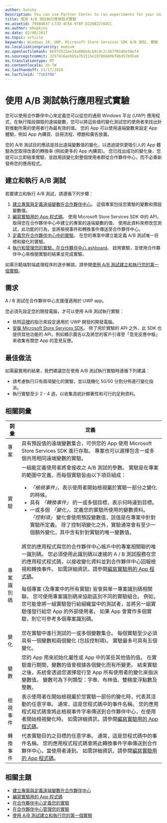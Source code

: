 ```yaml
---
author: Xansky
Description: You can use Partner Center to run experiments for your Universal Windows Platform (UWP) apps with A/B testing.
title: 使用 A/B 測試執行應用程式實驗
ms.assetid: 790B4B37-C72D-4CEA-97AF-D226B2216DCC
ms.author: mhopkins
ms.date: 02/08/2017
ms.topic: article
keywords: Windows 10, UWP, Microsoft Store Services SDK A/B 測試, 實驗
ms.localizationpriority: medium
ms.openlocfilehash: 6697d522ee14a00bb8cb9c0c2c367f01d6e50ef4
ms.sourcegitcommit: 3257416aebb5a7b1515e107866806f8bd57845a8
ms.translationtype: MT
ms.contentlocale: zh-TW
ms.lasthandoff: 11/17/2018
ms.locfileid: "7165706"
---
```

# <a name="run-app-experiments-with-ab-testing"></a>使用 A/B 測試執行應用程式實驗

您可以使用合作夥伴中心來定義您可以從您的通用 Windows 平台 (UWP) 應用程式，在執行階段擷取的遠端變數，您可以將這些值的變化測試您的使用者來找出針對推動所需的使用者行為最有效的值。 您的 App 可以使用遠端變數來設定 App 體驗，例如 App 內購買、註冊流程、標題和廣告放置。

您的 A/B 測試目的應該是找出遠端變數值的變化，以透過提供更吸引人的 App 體驗為您取得改善的轉換率 (例如更多的 App 內購買)。 您已找出成功的變化後，您就可以立即結束實驗，並啟用該變化對整個使用者群從合作夥伴中心，而不必重新發佈您的應用程式。

## <a name="create-and-run-an-ab-test"></a>建立和執行 A/B 測試

若要建立和執行 A/B 測試，請遵循下列步驟：

1. [建立專案與定義遠端變數在合作夥伴中心](create-a-project-and-define-remote-variables-in-the-dev-center-dashboard.md)。 這個專案包括您實驗的變數和預設變數值。  
2. [編寫實驗用的 App 程式碼](code-your-experiment-in-your-app.md)。 使用 Microsoft Store Services SDK 中的 API，取得您在合作夥伴中心中建立的專案的遠端變數的值、 使用此資料來修改您測試，此功能的行為，並將檢視事件和轉換事件傳送至合作夥伴中心。
3. [定義您在合作夥伴中心中的實驗](define-your-experiment-in-the-dev-center-dashboard.md)。 在您的專案中建立能定義 A/B 測試唯一目標和變化的實驗。
4. [執行和管理您的實驗，在合作夥伴中心 ashboard](manage-your-experiment.md)。 啟用實驗，並使用合作夥伴中心來檢閱實驗的結果並完成實驗。

如需示範端對端處理程序的逐步解說，請參閱[使用 A/B 測試建立和執行您的第一個實驗](create-and-run-your-first-experiment-with-a-b-testing.md)。

## <a name="requirements"></a>需求

A / B 測試在合作夥伴中心支援僅適用於 UWP app。

您必須先設定您的開發電腦，才可以使用 A/B 測試執行實驗︰

* 依照[這裡](../get-started/get-set-up.md)的指示來設定適用於 UWP 開發的開發電腦。
* [安裝 Microsoft Store Services SDK](microsoft-store-services-sdk.md#install-the-sdk)。 除了用於實驗的 API 之外，此 SDK 也提供其他功能的 API，例如顯示廣告以及將您的客戶引導至「意見反應中樞」來收集有關您 App 的意見反應。

## <a name="best-practices"></a>最佳做法

如需最實用的結果，我們建議您在使用 A/B 測試執行實驗時遵循下列建議︰

* 請考慮執行只有兩項變化的實驗，並以隨機化 50/50 分割分佈進行變化指派。
* 執行實驗至少 2 - 4 週，以收集具統計顯著性和可行的足夠資料。

<span id="terms" />

## <a name="related-terms"></a>相關詞彙

|  詞彙  |  定義  |
|--------|--------------|
| 專案    |   具有預設值的遠端變數集合，可供您的 App 使用 Microsoft Store Services SDK 進行存取。 專案也可以選擇包含一或多個共用相同遠端變數的實驗。  |
| 實驗    |   一組能定義使用者將會接收之 A/B 測試的參數。 實驗是在專案的範圍中定義，而每個實驗皆由以下項目組成： <p></p><ul><li>*「檢視事件」*，表示使用者開始檢視屬於實驗一部分之變化的時候。</li><li>具有 *「轉換事件」* 的一或多個目標，表示何時達到目標。</li><li>一或多個 *「變化」*，定義您的實驗所使用的變數資料。 *「控制項」* 變化會使用預設變數值，該值是在專案中針對實驗所定義。 除了控制項變化之外，實驗通常會有至少一個額外變化，其中含有針對實驗的唯一變數值。 </li></ul>          |
| 專案識別碼    |   將您的應用程式與您的合作夥伴中心帳戶中的專案相關聯的唯一識別碼。 您必須使用此識別碼以連接的 A / B 測試服務在您的應用程式程式碼，以接收變化資料並到合作夥伴中心回報檢視和轉換事件。 如需詳細資訊，請參閱[編寫實驗用的 App 程式碼](code-your-experiment-in-your-app.md)。<p></p><p>每個專案 (及專案中的所有實驗) 皆會與單一專案識別碼相關聯。 您可使用專案識別碼來協助區別不同的實驗組合。 例如，您可能會將一組實驗發行給組織當中的測試者，並將另一組實驗僅發行給您 App 的外部使用者。  如果 App 會實作多個實驗，則它可參考多個專案識別碼。</p>         |
| 變化    |   您在實驗中進行測試的一或多個變數集合。 每個實驗至少必須具有一個變數和兩個變化 (包括控制項)。 實驗最多可具有五個變化。           |
| 變數    |  您的 App 用來初始化屬性或 App 中的某些其他值的值。 在實驗進行期間，變數的值會根據各個變化而有所變更。 結束實驗之後，系統會透過您選擇發行至 App 所有使用者的變化來指派變數值。 變數可為下列類型：字串、布林值、雙精度浮點數及整數。
| 檢視事件    |  表示使用者在開始檢視屬於您實驗一部份的變化時，代表其活動的任意字串。 通常，這是您程式碼中的事件名稱。 您的應用程式程式碼會將此檢視事件字串傳送到合作夥伴中心，在使用者開始檢視變化時。 如需詳細資訊，請參閱[編寫實驗用的 App 程式碼](code-your-experiment-in-your-app.md)。
| 轉換事件    |  代表實驗目的之目標的任意字串。 通常，這是您程式碼中的事件名稱。 您的應用程式程式碼會將此轉換事件字串傳送到合作夥伴中心，當使用者達到。 如需詳細資訊，請參閱[編寫實驗用的 App 程式碼](code-your-experiment-in-your-app.md)。  

## <a name="related-topics"></a>相關主題

* [建立專案與定義遠端變數在合作夥伴中心](create-a-project-and-define-remote-variables-in-the-dev-center-dashboard.md)
* [編寫實驗用的 App 程式碼](code-your-experiment-in-your-app.md)
* [在合作夥伴中心定義您的實驗](define-your-experiment-in-the-dev-center-dashboard.md)
* [在合作夥伴中心管理您的實驗](manage-your-experiment.md)
* [使用 A/B 測試建立和執行您的第一個實驗](create-and-run-your-first-experiment-with-a-b-testing.md)
